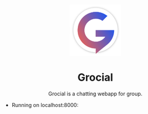 <p align="center">
  <img width="140px" height="140px" src="media/grocial.png" alt="Logo">
</p>

<h1 align="center">Grocial</h1>

<p align="center">Grocial is a chatting webapp for group.</p>

- Running on localhost:8000:
